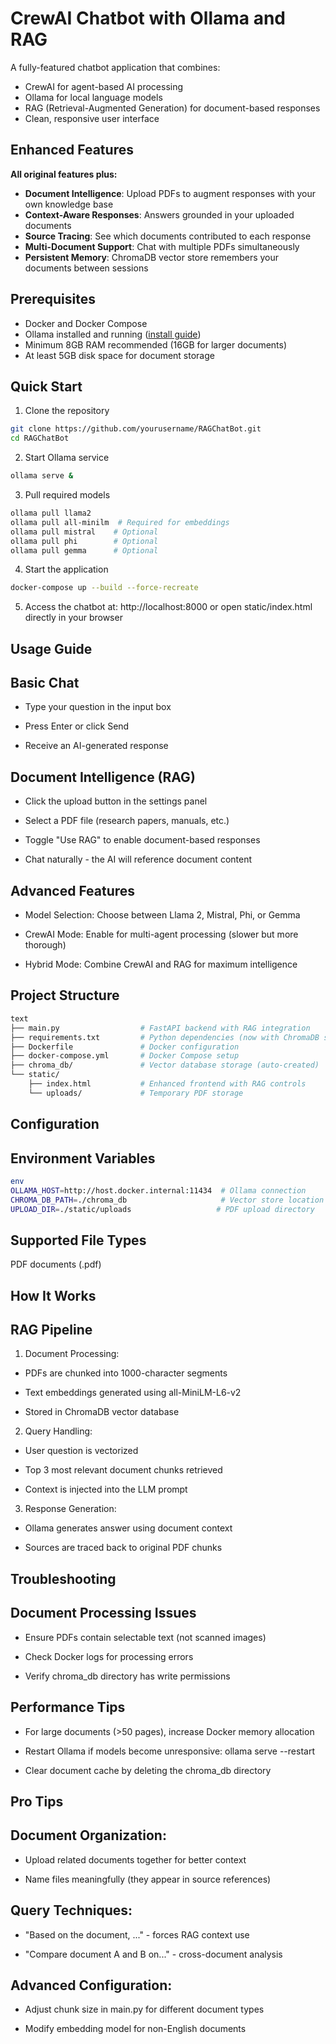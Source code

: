 # CrewAI Chatbot with Ollama and RAG

A fully-featured chatbot application that combines:
- CrewAI for agent-based AI processing
- Ollama for local language models 
- RAG (Retrieval-Augmented Generation) for document-based responses
- Clean, responsive user interface

## Enhanced Features

**All original features plus:**
- **Document Intelligence**: Upload PDFs to augment responses with your own knowledge base
- **Context-Aware Responses**: Answers grounded in your uploaded documents
- **Source Tracing**: See which documents contributed to each response
- **Multi-Document Support**: Chat with multiple PDFs simultaneously
- **Persistent Memory**: ChromaDB vector store remembers your documents between sessions

## Prerequisites

- Docker and Docker Compose
- Ollama installed and running ([install guide](https://ollama.com/))
- Minimum 8GB RAM recommended (16GB for larger documents)
- At least 5GB disk space for document storage

## Quick Start

1. Clone the repository
```bash
git clone https://github.com/yourusername/RAGChatBot.git
cd RAGChatBot
```

2. Start Ollama service
```bash
ollama serve &
```

3. Pull required models
```bash
ollama pull llama2
ollama pull all-minilm  # Required for embeddings
ollama pull mistral    # Optional
ollama pull phi        # Optional
ollama pull gemma      # Optional
```

4. Start the application
```bash
docker-compose up --build --force-recreate
```

5. Access the chatbot at:
http://localhost:8000 or open static/index.html directly in your browser

## Usage Guide
## Basic Chat
- Type your question in the input box

- Press Enter or click Send

- Receive an AI-generated response

## Document Intelligence (RAG)
- Click the upload button in the settings panel

- Select a PDF file (research papers, manuals, etc.)

- Toggle "Use RAG" to enable document-based responses

- Chat naturally - the AI will reference document content

## Advanced Features
- Model Selection: Choose between Llama 2, Mistral, Phi, or Gemma

- CrewAI Mode: Enable for multi-agent processing (slower but more thorough)

- Hybrid Mode: Combine CrewAI and RAG for maximum intelligence

## Project Structure
```bash
text
├── main.py                  # FastAPI backend with RAG integration
├── requirements.txt         # Python dependencies (now with ChromaDB support)
├── Dockerfile               # Docker configuration
├── docker-compose.yml       # Docker Compose setup
├── chroma_db/               # Vector database storage (auto-created)
└── static/
    ├── index.html           # Enhanced frontend with RAG controls
    └── uploads/             # Temporary PDF storage
```

## Configuration
## Environment Variables
```bash
env
OLLAMA_HOST=http://host.docker.internal:11434  # Ollama connection
CHROMA_DB_PATH=./chroma_db                     # Vector store location
UPLOAD_DIR=./static/uploads                   # PDF upload directory
```

## Supported File Types
PDF documents (.pdf)


## How It Works
## RAG Pipeline
1. Document Processing:

- PDFs are chunked into 1000-character segments

- Text embeddings generated using all-MiniLM-L6-v2

- Stored in ChromaDB vector database

2. Query Handling:

- User question is vectorized

- Top 3 most relevant document chunks retrieved

- Context is injected into the LLM prompt

3. Response Generation:

- Ollama generates answer using document context

- Sources are traced back to original PDF chunks

## Troubleshooting
## Document Processing Issues

- Ensure PDFs contain selectable text (not scanned images)

- Check Docker logs for processing errors

- Verify chroma_db directory has write permissions

## Performance Tips

- For large documents (>50 pages), increase Docker memory allocation

- Restart Ollama if models become unresponsive: ollama serve --restart

- Clear document cache by deleting the chroma_db directory

## Pro Tips
## Document Organization:

- Upload related documents together for better context

- Name files meaningfully (they appear in source references)

## Query Techniques:

- "Based on the document, ..." - forces RAG context use

- "Compare document A and B on..." - cross-document analysis

## Advanced Configuration:

- Adjust chunk size in main.py for different document types

- Modify embedding model for non-English documents
